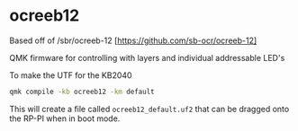 # ocreeb12

Based off of /sbr/ocreeb-12 [https://github.com/sb-ocr/ocreeb-12]

QMK firmware for controlling with layers and individual addressable LED's

To make the UTF for the KB2040

```sh
qmk compile -kb ocreeb12 -km default
```

This will create a file called ```ocreeb12_default.uf2``` that can be dragged onto the RP-PI when in boot mode.